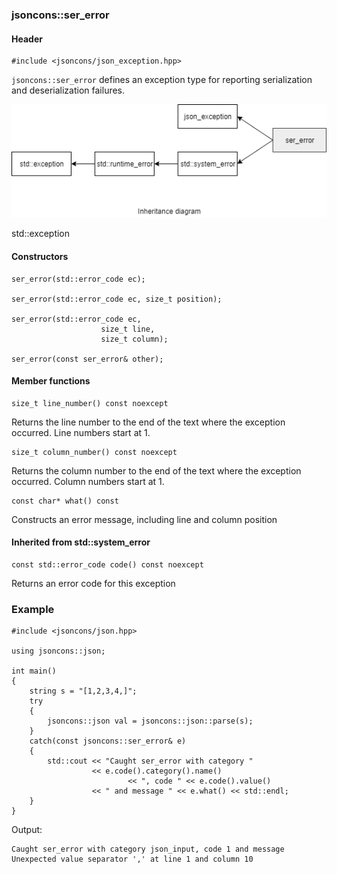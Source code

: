 ### jsoncons::ser_error

#### Header

    #include <jsoncons/json_exception.hpp>

`jsoncons::ser_error` defines an exception type for reporting serialization and deserialization failures.

![ser_error](./diagrams/ser_error.png)

std::exception

#### Constructors

    ser_error(std::error_code ec);

    ser_error(std::error_code ec, size_t position);

    ser_error(std::error_code ec,
                        size_t line,
                        size_t column);

    ser_error(const ser_error& other);

#### Member functions

    size_t line_number() const noexcept
Returns the line number to the end of the text where the exception occurred.
Line numbers start at 1.

    size_t column_number() const noexcept
Returns the column number to the end of the text where the exception occurred.
Column numbers start at 1.

    const char* what() const
Constructs an error message, including line and column position

#### Inherited from std::system_error

    const std::error_code code() const noexcept
Returns an error code for this exception

### Example

    #include <jsoncons/json.hpp>

    using jsoncons::json;

    int main()
    {
        string s = "[1,2,3,4,]";
        try 
        {
            jsoncons::json val = jsoncons::json::parse(s);
        } 
        catch(const jsoncons::ser_error& e) 
        {
            std::cout << "Caught ser_error with category " 
                      << e.code().category().name() 
                              << ", code " << e.code().value() 
                      << " and message " << e.what() << std::endl;
        }
    }


Output:

    Caught ser_error with category json_input, code 1 and message Unexpected value separator ',' at line 1 and column 10
